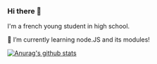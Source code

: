 ### Hi there 👋

I'm a french young student in high school.

🌱 I’m currently learning node.JS and its modules!

[![Anurag's github stats](https://github-readme-stats.vercel.app/api?username=MonsieurBibo&theme=dracula)](https://github.com/anuraghazra/github-readme-stats)

<!--
**MonsieurBibo/MonsieurBibo** is a ✨ _special_ ✨ repository because its `README.md` (this file) appears on your GitHub profile.

Here are some ideas to get you started:

- 🔭 I’m currently working on ...
- 👯 I’m looking to collaborate on ...
- 🤔 I’m looking for help with ...
- 💬 Ask me about ...
- 📫 How to reach me: ...
- 😄 Pronouns: ...
- ⚡ Fun fact: ...
-->
